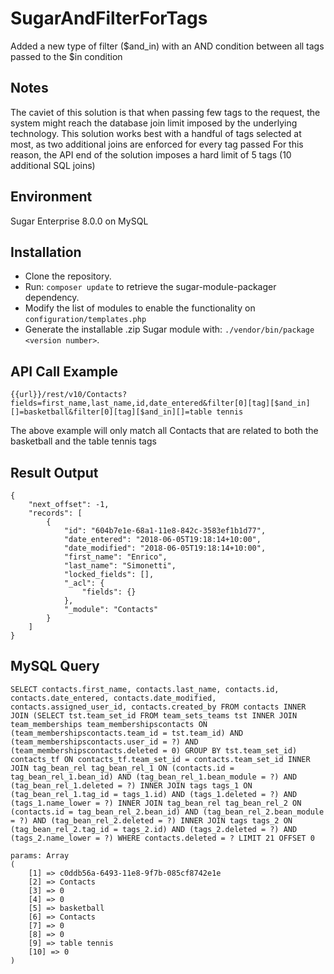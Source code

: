 # SugarAndFilterForTags
Added a new type of filter ($and_in) with an AND condition between all tags passed to the $in condition

## Notes
The caviet of this solution is that when passing few tags to the request, the system might reach the database join limit imposed by the underlying technology. This solution works best with a handful of tags selected at most, as two additional joins are enforced for every tag passed
For this reason, the API end of the solution imposes a hard limit of 5 tags (10 additional SQL joins)

## Environment
Sugar Enterprise 8.0.0 on MySQL

## Installation
* Clone the repository.
* Run: `composer update` to retrieve the sugar-module-packager dependency.
* Modify the list of modules to enable the functionality on `configuration/templates.php`
* Generate the installable .zip Sugar module with: `./vendor/bin/package <version number>`.

## API Call Example

`{{url}}/rest/v10/Contacts?fields=first_name,last_name,id,date_entered&filter[0][tag][$and_in][]=basketball&filter[0][tag][$and_in][]=table tennis`

The above example will only match all Contacts that are related to both the basketball and the table tennis tags

## Result Output

```
{
    "next_offset": -1,
    "records": [
        {
            "id": "604b7e1e-68a1-11e8-842c-3583ef1b1d77",
            "date_entered": "2018-06-05T19:18:14+10:00",
            "date_modified": "2018-06-05T19:18:14+10:00",
            "first_name": "Enrico",
            "last_name": "Simonetti",
            "locked_fields": [],
            "_acl": {
                "fields": {}
            },
            "_module": "Contacts"
        }
    ]
}
```
 

## MySQL Query

`SELECT contacts.first_name, contacts.last_name, contacts.id, contacts.date_entered, contacts.date_modified, contacts.assigned_user_id, contacts.created_by FROM contacts INNER JOIN (SELECT tst.team_set_id FROM team_sets_teams tst INNER JOIN team_memberships team_membershipscontacts ON (team_membershipscontacts.team_id = tst.team_id) AND (team_membershipscontacts.user_id = ?) AND (team_membershipscontacts.deleted = 0) GROUP BY tst.team_set_id) contacts_tf ON contacts_tf.team_set_id = contacts.team_set_id INNER JOIN tag_bean_rel tag_bean_rel_1 ON (contacts.id = tag_bean_rel_1.bean_id) AND (tag_bean_rel_1.bean_module = ?) AND (tag_bean_rel_1.deleted = ?) INNER JOIN tags tags_1 ON (tag_bean_rel_1.tag_id = tags_1.id) AND (tags_1.deleted = ?) AND (tags_1.name_lower = ?) INNER JOIN tag_bean_rel tag_bean_rel_2 ON (contacts.id = tag_bean_rel_2.bean_id) AND (tag_bean_rel_2.bean_module = ?) AND (tag_bean_rel_2.deleted = ?) INNER JOIN tags tags_2 ON (tag_bean_rel_2.tag_id = tags_2.id) AND (tags_2.deleted = ?) AND (tags_2.name_lower = ?) WHERE contacts.deleted = ? LIMIT 21 OFFSET 0`

```
params: Array
(
    [1] => c0ddb56a-6493-11e8-9f7b-085cf8742e1e
    [2] => Contacts
    [3] => 0
    [4] => 0
    [5] => basketball
    [6] => Contacts
    [7] => 0
    [8] => 0
    [9] => table tennis
    [10] => 0
)
```

